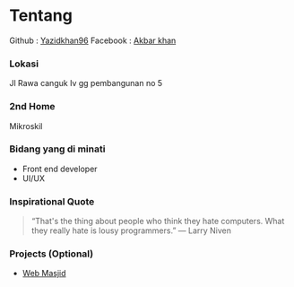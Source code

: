 # Tentang
Github : [Yazidkhan96](https://github.com/yazidkhan96)
Facebook : [Akbar khan](https://www.facebook.com/a.vanbroncost1)

### Lokasi
Jl Rawa canguk Iv gg pembangunan no 5

### 2nd Home
Mikroskil

### Bidang yang di minati
- Front end developer
- UI/UX

### Inspirational Quote
> “That's the thing about people who think they hate computers. What they really hate is lousy programmers.”
― Larry Niven

### Projects (Optional)
- [Web Masjid](https://github.com/yazidkhan96/webmasjid)
